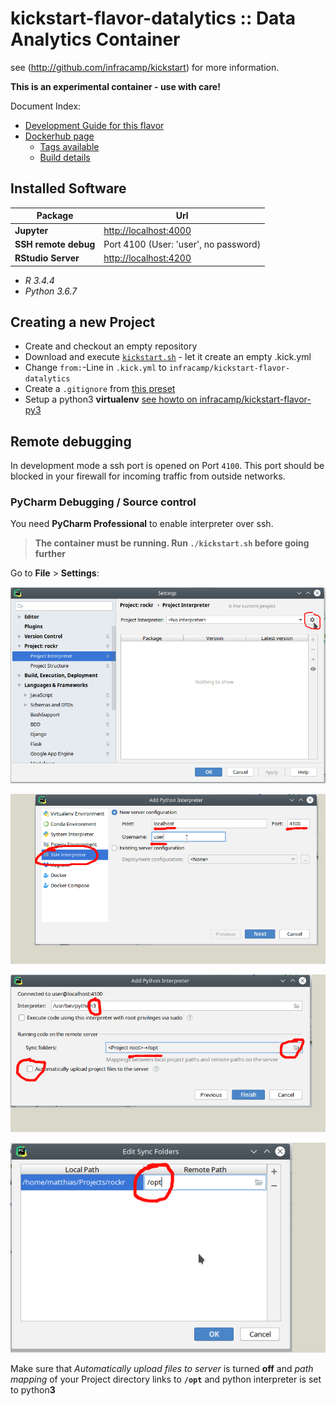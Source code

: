 
# kickstart-flavor-datalytics :: Data Analytics Container

see (http://github.com/infracamp/kickstart) for more information.


**This is an experimental container - use with care!**

Document Index:

- [Development Guide for this flavor](DEVELOPMENT.md)
- [Dockerhub page](https://hub.docker.com/r/infracamp/kickstart-flavor-datalytics/)
    - [Tags available](https://hub.docker.com/r/infracamp/kickstart-flavor-datalytics/tags/)
    - [Build details](https://hub.docker.com/r/infracamp/kickstart-flavor-datalytics/builds/)


## Installed Software

| Package               | Url                                              |
|-----------------------|--------------------------------------------------|
| **Jupyter**           | [http://localhost:4000](http://localhost:4000)   |
| **SSH remote debug**  | Port 4100 (User: 'user', no password)            |
| **RStudio Server**    | [http://localhost:4200](http://localhost:4200)   |

- *R 3.4.4*
- *Python 3.6.7*


## Creating a new Project

- Create and checkout an empty repository
- Download and execute [`kickstart.sh`](https://infracamp.org/getting-started/) - let it create an empty .kick.yml
- Change `from:`-Line in `.kick.yml` to `infracamp/kickstart-flavor-datalytics`
- Create a `.gitignore` from [this preset](doc/.gitignore)
- Setup a python3 **virtualenv** [see howto on infracamp/kickstart-flavor-py3](https://github.com/infracamp/kickstart-flavor-py3)


## Remote debugging

In development mode a ssh port is opened on Port `4100`. This port should be blocked in your firewall for
incoming traffic from outside networks.

### PyCharm Debugging / Source control

You need **PyCharm Professional** to enable interpreter over ssh.

> **The container must be running. Run `./kickstart.sh` before going further** 

Go to **File** > **Settings**:

![Settings1](doc/intellij-debug-settings1.png)

![Settings2](doc/intellij-debug-settings2.png)

![Settings3](doc/intellij-debug-settings3.png)

![Settings4](doc/intellij-debug-settings4.png)


Make sure that *Automatically upload files to server* is turned **off** and *path mapping* of your Project directory
links to **`/opt`** and python interpreter is set to python**3**


